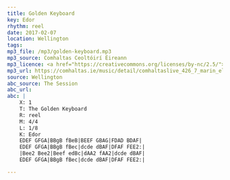 ```yaml
---
title: Golden Keyboard
key: Edor
rhythm: reel
date: 2017-02-07
location: Wellington 
tags: 
mp3_file: /mp3/golden-keyboard.mp3
mp3_source: Comhaltas Ceoltóirí Éireann
mp3_licence: <a href="https://creativecommons.org/licenses/by-nc/2.5/">CC-BY-NC-2.5</a>
mp3_url: https://comhaltas.ie/music/detail/comhaltaslive_426_7_marin_eleanor_gaffney/
source: Wellington
abc_source: The Session
abc_url: 
abc: |
    X: 1
    T: The Golden Keyboard
    R: reel
    M: 4/4
    L: 1/8
    K: Edor
    EDEF GFGA|BBgB fBeB|BEEF GBAG|FDAD BDAF|
    EDEF GFGA|BBgB fBec|dcde dBAF|DFAF FEE2:|
    |Bee2 Bee2|Beef edBc|dAA2 fAA2|dcde dBAF|
    EDEF GFGA|BBgB fBec|dcde dBAF|DFAF FEE2:|

---
```

